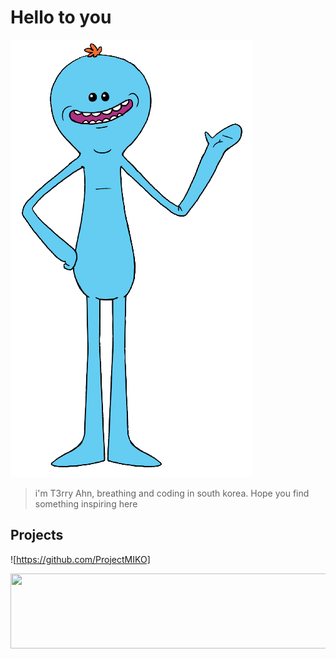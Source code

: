 # Hello to you
![pngguru com (11)](static/pngguru.com%20(11).png)

> i'm T3rry Ahn, breathing and coding in south korea.
> Hope you find something inspiring here
>
## Projects
![https://github.com/ProjectMIKO]

<a href="https://github.com/devxb/gitanimals">
  <img src="https://render.gitanimals.org/lines/T3rryAhn?pet-id=1" width="1000" height="120"/>
</a>
